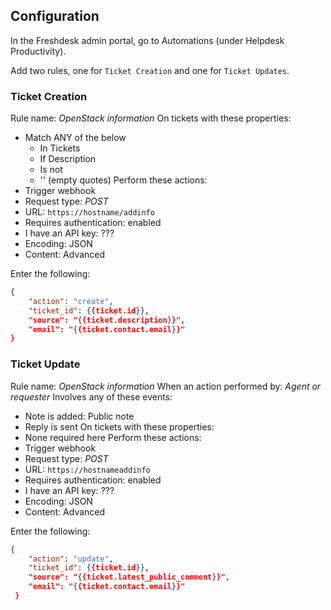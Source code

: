 

## Configuration

In the Freshdesk admin portal, go to Automations (under Helpdesk Productivity).

Add two rules, one for `Ticket Creation` and one for `Ticket Updates`.

### Ticket Creation

Rule name: *OpenStack information*
On tickets with these properties:
  - Match ANY of the below
    - In Tickets
    - If Description
    - Is not
    - '' (empty quotes)
Perform these actions:
  - Trigger webhook
  - Request type: *POST*
  - URL: `https://hostname/addinfo`
  - Requires authentication: enabled
  - I have an API key: ???
  - Encoding: JSON
  - Content: Advanced

Enter the following:

```json
{
    "action": "create",
    "ticket_id": {{ticket.id}},
    "source": "{{ticket.description}}",
    "email": "{{ticket.contact.email}}"
}
```

### Ticket Update

Rule name: *OpenStack information*
When an action performed by: *Agent or requester*
Involves any of these events:
  - Note is added: Public note
  - Reply is sent
On tickets with these properties:
  - None required here
Perform these actions:
  - Trigger webhook
  - Request type: *POST*
  - URL: `https://hostnameaddinfo`
  - Requires authentication: enabled
  - I have an API key: ???
  - Encoding: JSON
  - Content: Advanced

Enter the following:

```json
{
    "action": "update",
    "ticket_id": {{ticket.id}},
    "source": "{{ticket.latest_public_comment}}",
    "email": "{{ticket.contact.email}}"
 }
``` 
